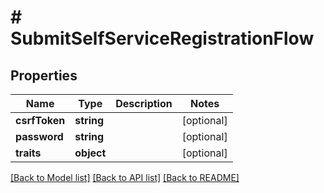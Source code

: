 # # SubmitSelfServiceRegistrationFlow

## Properties

Name | Type | Description | Notes
------------ | ------------- | ------------- | -------------
**csrfToken** | **string** |  | [optional]
**password** | **string** |  | [optional]
**traits** | **object** |  | [optional]

[[Back to Model list]](../../README.md#models) [[Back to API list]](../../README.md#endpoints) [[Back to README]](../../README.md)
